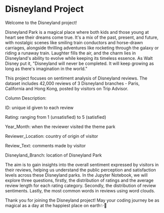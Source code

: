 # Disneyland Project

Welcome to the Disneyland project! 

Disneyland Park is a magical place where both kids and those young at heart see their dreams come true. It's a mix of the past, present, and future, with nostalgic scenes like smiling train conductors and horse-drawn carriages, alongside thrilling adventures like rocketing through the galaxy or riding a runaway train. Laughter fills the air, and the charm lies in Disneyland's ability to evolve while keeping its timeless essence. As Walt Disney put it, "Disneyland will never be completed. It will keep growing as long as there's imagination in the world."

This project focuses on sentiment analysis of Disneyland reviews. The dataset includes 42,000 reviews of 3 Disneyland branches - Paris, California and Hong Kong, posted by visitors on Trip Advisor.

Column Description:

ID: unique id given to each review

Rating: ranging from 1 (unsatisfied) to 5 (satisfied)

Year_Month: when the reviewer visited the theme park

Reviewer_Location: country of origin of visitor

Review_Text: comments made by visitor

Disneyland_Branch: location of Disneyland Park

The aim is to gain insights into the overall sentiment expressed by visitors in their reviews, helping us understand the public perception and satisfaction levels across these Disneyland parks. In the Jupyter Notebook, we will explore three questions, firstly, the distribution of ratings and the average review length for each rating category. Secondly, the distribution of review sentiments. Lastly, the most common words in reviews using word clouds.
  
Thank you for joining the Disneyland project! May your coding journey be as magical as a day at the happiest place on earth✨🏰
